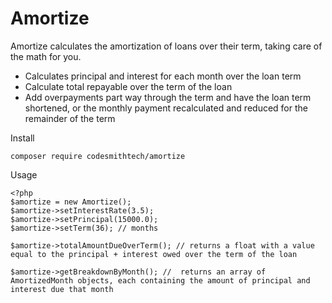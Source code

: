 # Amortize

Amortize calculates the amortization of loans over their term, taking care of the math for you.

* Calculates principal and interest for each month over the loan term
* Calculate total repayable over the term of the loan
* Add overpayments part way through the term and have the loan term shortened, or the monthly payment recalculated and reduced for the remainder of the term

Install

```
composer require codesmithtech/amortize
```

Usage

```
<?php
$amortize = new Amortize();
$amortize->setInterestRate(3.5);
$amortize->setPrincipal(15000.0);
$amortize->setTerm(36); // months

$amortize->totalAmountDueOverTerm(); // returns a float with a value equal to the principal + interest owed over the term of the loan

$amortize->getBreakdownByMonth(); //  returns an array of AmortizedMonth objects, each containing the amount of principal and interest due that month
```
